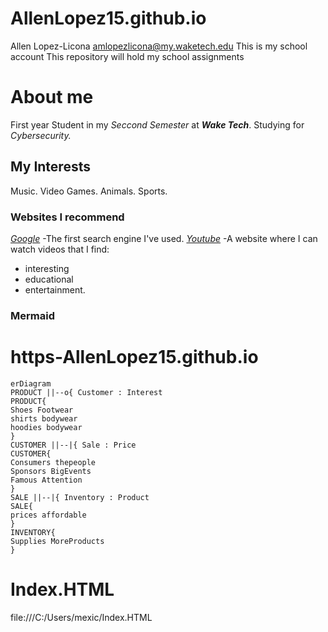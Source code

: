 # AllenLopez15.github.io

Allen Lopez-Licona
amlopezlicona@my.waketech.edu
This is my school account
This repository will hold my school assignments 

# About me
First year Student in my _Seccond Semester_ at **_Wake Tech_**.
Studying for _Cybersecurity._

## My Interests
Music.
Video Games.
Animals.
Sports.

### Websites I recommend
[_Google_](www.google.com) -The first search engine I've used.
[_Youtube_](www.youtube.com) -A website where I can watch videos that I find: 
* interesting 
* educational 
* entertainment.

### Mermaid
# https-AllenLopez15.github.io
```mermaid
erDiagram
PRODUCT ||--o{ Customer : Interest
PRODUCT{
Shoes Footwear
shirts bodywear
hoodies bodywear
}
CUSTOMER ||--|{ Sale : Price
CUSTOMER{
Consumers thepeople
Sponsors BigEvents
Famous Attention
}
SALE ||--|{ Inventory : Product
SALE{
prices affordable
}
INVENTORY{
Supplies MoreProducts
}
```

# Index.HTML
file:///C:/Users/mexic/Index.HTML
